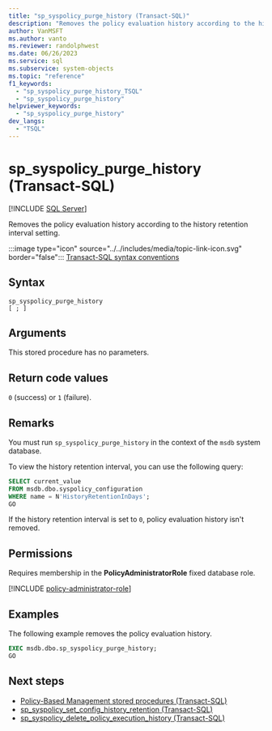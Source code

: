 ```yaml
---
title: "sp_syspolicy_purge_history (Transact-SQL)"
description: "Removes the policy evaluation history according to the history retention interval setting."
author: VanMSFT
ms.author: vanto
ms.reviewer: randolphwest
ms.date: 06/26/2023
ms.service: sql
ms.subservice: system-objects
ms.topic: "reference"
f1_keywords:
  - "sp_syspolicy_purge_history_TSQL"
  - "sp_syspolicy_purge_history"
helpviewer_keywords:
  - "sp_syspolicy_purge_history"
dev_langs:
  - "TSQL"
---
```

# sp_syspolicy_purge_history (Transact-SQL)

[!INCLUDE [SQL Server](../../includes/applies-to-version/sqlserver.md)]

Removes the policy evaluation history according to the history retention interval setting.

:::image type="icon" source="../../includes/media/topic-link-icon.svg" border="false"::: [Transact-SQL syntax conventions](../../t-sql/language-elements/transact-sql-syntax-conventions-transact-sql.md)

## Syntax

```syntaxsql
sp_syspolicy_purge_history
[ ; ]
```

## Arguments

This stored procedure has no parameters.

## Return code values

`0` (success) or `1` (failure).

## Remarks

You must run `sp_syspolicy_purge_history` in the context of the `msdb` system database.

To view the history retention interval, you can use the following query:

```sql
SELECT current_value
FROM msdb.dbo.syspolicy_configuration
WHERE name = N'HistoryRetentionInDays';
GO
```

If the history retention interval is set to `0`, policy evaluation history isn't removed.

## Permissions

Requires membership in the **PolicyAdministratorRole** fixed database role.

[!INCLUDE [policy-administrator-role](includes/policy-administrator-role.md)]

## Examples

The following example removes the policy evaluation history.

```sql
EXEC msdb.dbo.sp_syspolicy_purge_history;
GO
```

## Next steps

- [Policy-Based Management stored procedures (Transact-SQL)](policy-based-management-stored-procedures-transact-sql.md)
- [sp_syspolicy_set_config_history_retention (Transact-SQL)](sp-syspolicy-set-config-history-retention-transact-sql.md)
- [sp_syspolicy_delete_policy_execution_history (Transact-SQL)](sp-syspolicy-delete-policy-execution-history-transact-sql.md)
